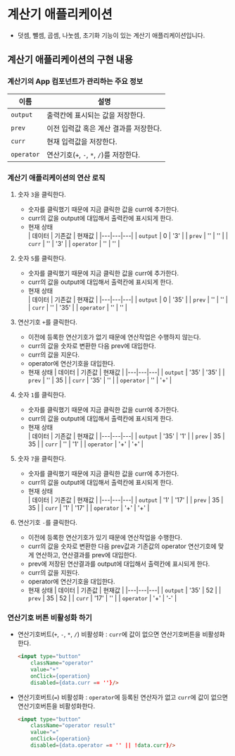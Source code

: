 # 계산기 애플리케이션

- 덧셈, 뺄셈, 곱셈, 나눗셈, 초기화 기능이 있는 계산기 애플리케이션입니다.
  

## 계산기 애플리케이션의 구현 내용

### 계산기의 App 컴포넌트가 관리하는 주요 정보

| 이름 | 설명 |
|---|---|
| ```output``` | 출력칸에 표시되는 값을 저장한다. |
| ```prev``` | 이전 입력값 혹은 계산 결과를 저장한다. |
| ```curr``` | 현재 입력값을 저장한다. |
| ```operator``` | 연산기호(```+```, ```-```, ```*```, ```/```)를 저장한다. |

### 계산기 애플리케이션의 연산 로직

1. 숫자 ```3```을 클릭한다.
   - 숫자를 클릭했기 때문에 지금 클릭한 값을 curr에 추가한다.
   - curr의 값을 output에 대입해서 출력칸에 표시되게 한다.
   - 현재 상태  
        | 데이터 | 기존값 | 현재값 |
        |---|---|---|
        | ```output``` | 0 | '3' |
        | ```prev``` | '' | '' |
        | ```curr``` | '' | '3' |
        | ```operator``` | '' | '' |

2. 숫자 ```5```를 클릭한다.
   - 숫자를 클릭했기 때문에 지금 클릭한 값을 curr에 추가한다.
   - curr의 값을 output에 대입해서 출력칸에 표시되게 한다.
   - 현재 상태  
        | 데이터 | 기존값 | 현재값 |
        |---|---|---|
        | ```output``` | 0 | '35' |
        | ```prev``` | '' | '' |
        | ```curr``` | '' | '35' |
        | ```operator``` | '' | '' |

3. 연산기호 ```+```를 클릭한다.
    - 이전에 등록한 연산기호가 없기 때문에 연산작업은 수행하지 않는다.
    - curr의 값을 숫자로 변환한 다음 prev에 대입한다.
    - curr의 값을 지운다.
    - operator에 연산기호을 대입한다.
    - 현재 상태
        | 데이터 | 기존값 | 현재값 |
        |---|---|---|
        | ```output``` | '35' | '35' |
        | ```prev``` | '' | 35 |
        | ```curr``` | '35' | '' |
        | ```operator``` | '' | '+' |
4. 숫자 ```1```를 클릭한다.
   - 숫자를 클릭했기 때문에 지금 클릭한 값을 curr에 추가한다.
   - curr의 값을 output에 대입해서 출력칸에 표시되게 한다.
   - 현재 상태  
        | 데이터 | 기존값 | 현재값 |
        |---|---|---|
        | ```output``` | '35' | '1' |
        | ```prev``` | 35 | 35 |
        | ```curr``` | '' | '1' |
        | ```operator``` | '+' | '+' |
5. 숫자 ```7```을 클릭한다.
   - 숫자를 클릭했기 때문에 지금 클릭한 값을 curr에 추가한다.
   - curr의 값을 output에 대입해서 출력칸에 표시되게 한다.
   - 현재 상태  
        | 데이터 | 기존값 | 현재값 |
        |---|---|---|
        | ```output``` | '1' | '17' |
        | ```prev``` | 35 | 35 |
        | ```curr``` | '1' | '17' |
        | ```operator``` | '+' | '+' |
6. 연산기호 ```-```를 클릭한다.
    - 이전에 등록한 연산기호가 있기 때문에 연산작업을 수행한다.
    - curr의 값을 숫자로 변환한 다음 prev값과 기존값의 operator 연산기호에 맞게 연산하고, 연산결과를 prev에 대입한다.
    - prev에 저장된 연산결과를 output에 대입해서 출력칸에 표시되게 한다.
    - curr의 값을 지원다.
    - operator에 연산기호을 대입한다.
    - 현재 상태
        | 데이터 | 기존값 | 현재값 |
        |---|---|---|
        | ```output``` | '35' | 52 |
        | ```prev``` | 35 | 52 |
        | ```curr``` | '17' | '' |
        | ```operator``` | '+' | '-' |
### 연산기호 버튼 비활성화 하기
- 연산기호버트(```+```, ```-```, ```*```, ```/```) 비활성화 : ```curr```에 값이 없으면 연산기호버튼을 비활성화한다.
    ```html
    <input type="button" 
        className="operator" 
        value="+" 
        onClick={operation}  
        disabled={data.curr == ''}/>
    ```
- 연산기호버트(```=```) 비활성화 : ```operator```에 등록된 연산자가 없고 ```curr```에 값이 없으면 연산기호버튼을 비활성화한다.
    ```html
    <input type="button" 
        className="operator result" 
        value="=" 
        onClick={operation} 
        disabled={data.operator == '' || !data.curr}/>
    ```